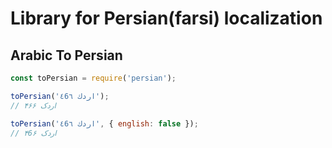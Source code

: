 # Library for Persian(farsi) localization

## Arabic To Persian

```javascript
const toPersian = require('persian');

toPersian('اردك ٤6٦');
// اردک ۴۶۶

toPersian('اردك ٤6٦', { english: false });
// اردک ۴6۶

```